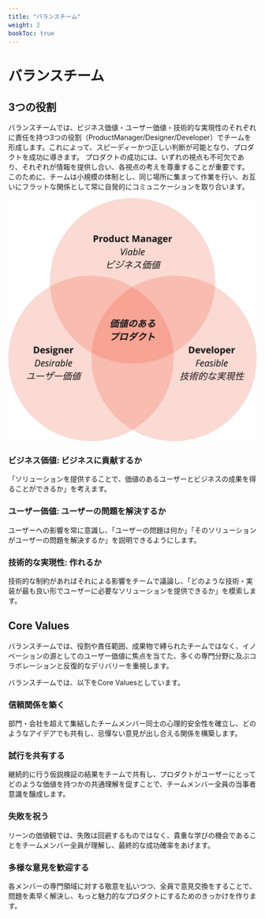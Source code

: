 ```yaml
---
title: "バランスチーム"
weight: 2
bookToc: true
---
```


# バランスチーム

## 3つの役割
バランスチームでは、ビジネス価値・ユーザー価値・技術的な実現性のそれぞれに責任を持つ3つの役割（ProductManager/Designer/Developer）でチームを形成します。これによって、スピーディーかつ正しい判断が可能となり、プロダクトを成功に導きます。
プロダクトの成功には、いずれの視点も不可欠であり、それぞれが情報を提供し合い、各視点の考えを尊重することが重要です。
このために、チームは小規模の体制とし、同じ場所に集まって作業を行い、お互いにフラットな関係として常に自発的にコミュニケーションを取り合います。

![balancedTeam](balancedTeam.jpg)

### ビジネス価値: ビジネスに貢献するか
「ソリューションを提供することで、価値のあるユーザーとビジネスの成果を得ることができるか」を考えます。

### ユーザー価値: ユーザーの問題を解決するか
ユーザーへの影響を常に意識し、「ユーザーの問題は何か」「そのソリューションがユーザーの問題を解決するか」を説明できるようにします。

### 技術的な実現性: 作れるか
技術的な制約があればそれによる影響をチームで議論し、「どのような技術・実装が最も良い形でユーザーに必要なソリューションを提供できるか」を模索します。

## Core Values
バランスチームでは、役割や責任範囲、成果物で縛られたチームではなく、イノベーションの源としてのユーザー価値に焦点を当てた、多くの専門分野に及ぶコラボレーションと反復的なデリバリーを重視します。

バランスチームでは、以下をCore Valuesとしています。

### 信頼関係を築く
部門・会社を超えて集結したチームメンバー同士の心理的安全性を確立し、どのようなアイデアでも共有し、忌憚ない意見が出し合える関係を構築します。

### 試行を共有する
継続的に行う仮説検証の結果をチームで共有し、プロダクトがユーザーにとってどのような価値を持つかの共通理解を促すことで、チームメンバー全員の当事者意識を醸成します。

### 失敗を祝う
リーンの価値観では、失敗は回避するものではなく、貴重な学びの機会であることをチームメンバー全員が理解し、最終的な成功確率をあげます。

### 多様な意見を歓迎する
各メンバーの専門領域に対する敬意を払いつつ、全員で意見交換をすることで、問題を素早く解決し、もっと魅力的なプロダクトにするためのきっかけを作ります。
